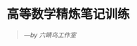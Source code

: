 # 高等数学精炼笔记训练
>*—by 六睛鸟工作室*
<!--stackedit_data:
eyJoaXN0b3J5IjpbLTM2NjAyMjMzNSwxMDg3MDcxNjA1LDE1MD
A3OTE5NzQsMTA4NzA3MTYwNV19
-->